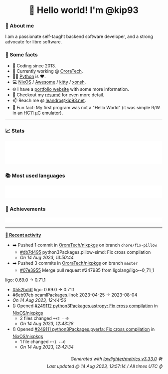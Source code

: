 <!-- README template, populated using this action:
     https://github.com/kip93/kip93/blob/main/.github/workflows/readme.yml. -->

<h1 align="center">👋 Hello world! I'm @kip93</h1> <!-- LOGIN => username -->

### 👤 About me

I am a passionate self-taught backend software developer, and a strong advocate for libre software.


### 💬 Some facts

* 📅 Coding since 2013.
* 💼 Currently working @ [OroraTech](https://ororatech.com/).
* 👨‍💻 [Python](https://github.com/search?q=user%3Akip93&l=python) is ❤️. <!-- LOGIN => username -->
* 💻 [NixOS](https://github.com/NixOS/) /
     [Awesome](https://github.com/awesomeWM/) /
     [kitty](https://github.com/kovidgoyal/kitty/) /
     [xonsh](https://github.com/xonsh/).
* 🌐 I have a [portfolio website](https://kip93.net/) with some more information.
* 📝 Checkout my [résumé](https://kip93.net/resume/) for even more detail.
* 📫 Reach me @ [leandro@kip93.net](mailto:leandro@kip93.net).
* 🎲 Fun fact: My first program was not a "Hello World" (it was simple R/W in an [HC11 µC](https://en.wikipedia.org/wiki/68HC11) emulator).


-----------------------------------------------------------------------------------------------------------------------


### 📈 Stats

![](./stats.svg)


### 📚 Most used languages <!-- by percentage, in decreasing order -->

![](./languages.svg)


### 🏅 Achievements

![](./achievements.svg)


-----------------------------------------------------------------------------------------------------------------------


**[📰 Recent activity](https://github.com/kip93)**
* ➡️ Pushed 1 commit in [OroraTech/nixpkgs](https://github.com/OroraTech/nixpkgs) on branch `chore/fix-pillow`
  * [#db7d495](https://github.com/OroraTech/nixpkgs/commit/db7d495) python3Packages.pillow-simd: Fix cross compilation
  * *On 14 Aug 2023, 13:50:44*
* ➡️ Pushed 3 commits in [OroraTech/nixpkgs](https://github.com/OroraTech/nixpkgs) on branch `master`
  * [#07e3955](https://github.com/OroraTech/nixpkgs/commit/07e3955) Merge pull request #247985 from ligolang/ligo--0_71_1

ligo: 0.69.0 -&gt; 0.71.1
  * [#552bddf](https://github.com/OroraTech/nixpkgs/commit/552bddf) ligo: 0.69.0 -&gt; 0.71.1
  * [#6eb97eb](https://github.com/OroraTech/nixpkgs/commit/6eb97eb) ocamlPackages.linol: 2023-04-25 -&gt; 2023-08-04
  * *On 14 Aug 2023, 12:44:56*
* 🔃 Opened [#249112 python3Packages.astropy: Fix cross compilation](https://github.com/NixOS/nixpkgs/pull/249112) in [NixOS/nixpkgs](https://github.com/NixOS/nixpkgs)
  * 2 files changed `++2 --0`
  * *On 14 Aug 2023, 12:43:28*
* 🔃 Opened [#249111 python3Packages.pyerfa: Fix cross compilation](https://github.com/NixOS/nixpkgs/pull/249111) in [NixOS/nixpkgs](https://github.com/NixOS/nixpkgs)
  * 1 file changed `++1 --0`
  * *On 14 Aug 2023, 12:42:34*
 <!-- Last activity -->


<h6 align="right"><em>
    Generated with <a href="https://github.com/lowlighter/metrics/tree/latest/">lowlighter/metrics v3.33.0</a> 🛠️<br> <!-- VERSION => MAJOR.minor.patch -->
    Last updated @ 14 Aug 2023, 13:57:14 / All times UTC ⌚ <!-- meta.generated => DD/MM/YYYY, hh:mm -->
</em></h6>
